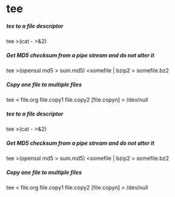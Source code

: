# tee

##### tee to a file descriptor

   tee  >(cat - >&2)

##### Get MD5 checksum from a pipe stream and do not alter it

   tee  >(openssl md5 > sum.md5) <somefile | bzip2 > somefile.bz2

##### Copy one file to multiple files

   tee  < file.org file.copy1 file.copy2 [file.copyn] > /dev/null

##### tee to a file descriptor

   tee  >(cat - >&2)

##### Get MD5 checksum from a pipe stream and do not alter it

   tee  >(openssl md5 > sum.md5) <somefile | bzip2 > somefile.bz2

##### Copy one file to multiple files

   tee  < file.org file.copy1 file.copy2 [file.copyn] > /dev/null
